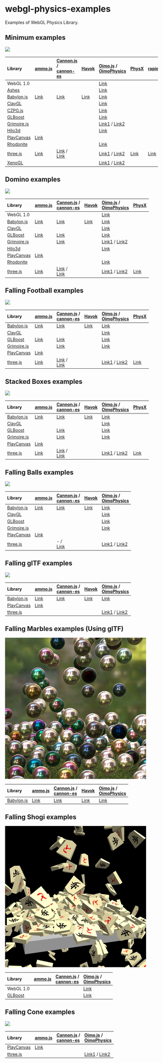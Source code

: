 # webgl-physics-examples
Examples of WebGL Physics Library. 


## Minimum examples

![](assets/screenshot/minimum.png)

|Library                                                      |[ammo.js](https://github.com/kripken/ammo.js/)                                          |[Cannon.js](https://github.com/schteppe/cannon.js) / <br>[cannon-es](https://github.com/pmndrs/cannon-es)                                                                           |[Havok](https://doc.babylonjs.com/features/featuresDeepDive/physics)                      |[Oimo.js](https://github.com/lo-th/Oimo.js/) / <br> [OimoPhysics](https://github.com/saharan/OimoPhysics)                                                                                 |[PhysX](https://github.com/fabmax/physx-js-webidl)                                        |[rapier](https://github.com/dimforge/rapier)                                              |
|:------------------------------------------------------------|:---------------------------------------------------------------------------------------|:-----------------------------------------------------------------------------------------------------------------------------------------------------------------------------------|:-----------------------------------------------------------------------------------------|:-----------------------------------------------------------------------------------------------------------------------------------------------------------------------------------------|:-----------------------------------------------------------------------------------------|:-----------------------------------------------------------------------------------------|
|WebGL 1.0                                                    |                                                                                        |                                                                                                                                                                                    |                                                                                          |[Link](https://cx20.github.io/webgl-physics-examples/examples/webgl1/oimo/minimum/)                                                                                                       |                                                                                          |                                                                                          |
|[Ashes](https://github.com/but0n/Ashes)                      |                                                                                        |                                                                                                                                                                                    |                                                                                          |[Link](https://cx20.github.io/webgl-physics-examples/examples/ashes/oimo/minimum/)                                                                                                        |                                                                                          |                                                                                          |
|[Babylon.js](https://github.com/BabylonJS/Babylon.js)        |[Link](https://cx20.github.io/webgl-physics-examples/examples/babylonjs/ammo/minimum/)  |[Link](https://cx20.github.io/webgl-physics-examples/examples/babylonjs/cannon/minimum/)                                                                                            |[Link](https://cx20.github.io/webgl-physics-examples/examples/babylonjs/havok/minimum/)   |[Link](https://cx20.github.io/webgl-physics-examples/examples/babylonjs/oimo/minimum/)                                                                                                    |                                                                                          |                                                                                          |
|[ClayGL](https://github.com/pissang/claygl)                  |                                                                                        |                                                                                                                                                                                    |                                                                                          |[Link](https://cx20.github.io/webgl-physics-examples/examples/claygl/oimo/minimum/)                                                                                                       |                                                                                          |                                                                                          |
|[CZPG.js](https://github.com/PrincessGod/CraZyPG)            |                                                                                        |                                                                                                                                                                                    |                                                                                          |[Link](https://cx20.github.io/webgl-physics-examples/examples/czpg/oimo/minimum/)                                                                                                         |                                                                                          |                                                                                          |
|[GLBoost](https://github.com/emadurandal/GLBoost)            |                                                                                        |                                                                                                                                                                                    |                                                                                          |[Link](https://cx20.github.io/webgl-physics-examples/examples/glboost/oimo/minimum/)                                                                                                      |                                                                                          |                                                                                          |
|[Grimoire.js](https://github.com/GrimoireGL/GrimoireJS)      |                                                                                        |                                                                                                                                                                                    |                                                                                          |[Link1](https://cx20.github.io/webgl-physics-examples/examples/grimoirejs/oimo/minimum/) / [Link2](https://cx20.github.io/webgl-physics-examples/examples/grimoirejs/oimophysics/minimum/)|                                                                                          |                                                                                          |
|[Hilo3d](https://github.com/hiloteam/Hilo3d)                 |                                                                                        |                                                                                                                                                                                    |                                                                                          |[Link](https://cx20.github.io/webgl-physics-examples/examples/hilo3d/oimo/minimum/)                                                                                                       |                                                                                          |                                                                                          |
|[PlayCanvas](https://github.com/playcanvas/engine)           |[Link](https://cx20.github.io/webgl-physics-examples/examples/playcanvas/ammo/minimum/) |                                                                                                                                                                                    |                                                                                          |                                                                                                                                                                                          |                                                                                          |                                                                                          |
|[Rhodonite](https://github.com/actnwit/RhodoniteTS)          |                                                                                        |                                                                                                                                                                                    |                                                                                          |[Link](https://cx20.github.io/webgl-physics-examples/examples/rhodonite/oimo/minimum/)                                                                                                    |                                                                                          |                                                                                          |
|[three.js](https://github.com/mrdoob/three.js/)              |[Link](https://cx20.github.io/webgl-physics-examples/examples/threejs/ammo/minimum/)    |[Link](https://cx20.github.io/webgl-physics-examples/examples/threejs/cannon/minimum/) / <br>[Link](https://cx20.github.io/webgl-physics-examples/examples/threejs/cannon-es/minimum/) |                                                                                       |[Link1](https://cx20.github.io/webgl-physics-examples/examples/threejs/oimo/minimum/) / [Link2](https://cx20.github.io/webgl-physics-examples/examples/threejs/oimophysics/minimum/)      |[Link](https://cx20.github.io/webgl-physics-examples/examples/threejs/physx/minimum/)     |[Link](https://cx20.github.io/webgl-physics-examples/examples/threejs/rapier/minimum/)    |
|[XenoGL](https://github.com/kotofurumiya/xenogl)             |                                                                                        |                                                                                                                                                                                    |                                                                                          |[Link1](https://cx20.github.io/webgl-physics-examples/examples/xenogl/oimo/minimum/) / [Link2](https://cx20.github.io/webgl-physics-examples/examples/xenogl/oimophysics/minimum/)        |                                                                                          |                                                                                          |

## Domino examples

![](assets/screenshot/domino.jpg)

|Library                                                      |[ammo.js](https://github.com/kripken/ammo.js/)                                          |[Cannon.js](https://github.com/schteppe/cannon.js) / <br>[cannon-es](https://github.com/pmndrs/cannon-es)                                                                           |[Havok](https://doc.babylonjs.com/features/featuresDeepDive/physics)                         |[Oimo.js](https://github.com/lo-th/Oimo.js/) / <br> [OimoPhysics](https://github.com/saharan/OimoPhysics)                                                                                |[PhysX](https://github.com/fabmax/physx-js-webidl)                                        |
|:------------------------------------------------------------|:---------------------------------------------------------------------------------------|:-----------------------------------------------------------------------------------------------------------------------------------------------------------------------------------|:--------------------------------------------------------------------------------------------|:----------------------------------------------------------------------------------------------------------------------------------------------------------------------------------------|:-----------------------------------------------------------------------------------------|
|WebGL 1.0                                                    |                                                                                        |                                                                                                                                                                                    |                                                                                             |[Link](https://cx20.github.io/webgl-physics-examples/examples/webgl1/oimo/domino/)                                                                                                       |                                                                                          |
|[Babylon.js](https://github.com/BabylonJS/Babylon.js)        |[Link](https://cx20.github.io/webgl-physics-examples/examples/babylonjs/ammo/domino/)   |[Link](https://cx20.github.io/webgl-physics-examples/examples/babylonjs/cannon/domino/)                                                                                             |[Link](https://cx20.github.io/webgl-physics-examples/examples/babylonjs/havok/domino/)       |[Link](https://cx20.github.io/webgl-physics-examples/examples/babylonjs/oimo/domino/)                                                                                                    |                                                                                          |
|[ClayGL](https://github.com/pissang/claygl)                  |                                                                                        |                                                                                                                                                                                    |                                                                                             |[Link](https://cx20.github.io/webgl-physics-examples/examples/claygl/oimo/domino/)                                                                                                       |                                                                                          |
|[GLBoost](https://github.com/emadurandal/GLBoost)            |[Link](https://cx20.github.io/webgl-physics-examples/examples/glboost/ammo/domino/)     |[Link](https://cx20.github.io/webgl-physics-examples/examples/glboost/cannon/domino/)                                                                                               |                                                                                             |[Link](https://cx20.github.io/webgl-physics-examples/examples/glboost/oimo/domino/)                                                                                                      |                                                                                          |
|[Grimoire.js](https://github.com/GrimoireGL/GrimoireJS)      |                                                                                        |[Link](https://cx20.github.io/webgl-physics-examples/examples/grimoirejs/cannon/domino/)                                                                                            |                                                                                             |[Link1](https://cx20.github.io/webgl-physics-examples/examples/grimoirejs/oimo/domino/) / [Link2](https://cx20.github.io/webgl-physics-examples/examples/grimoirejs/oimophysics/domino/) |                                                                                          |
|[Hilo3d](https://github.com/hiloteam/Hilo3d)                 |                                                                                        |                                                                                                                                                                                    |                                                                                             |[Link](https://cx20.github.io/webgl-physics-examples/examples/hilo3d/oimo/domino/)                                                                                                       |                                                                                          |
|[PlayCanvas](https://github.com/playcanvas/engine)           |[Link](https://cx20.github.io/webgl-physics-examples/examples/playcanvas/ammo/domino/)  |                                                                                                                                                                                    |                                                                                             |                                                                                                                                                                                         |                                                                                          |
|[Rhodonite](https://github.com/actnwit/RhodoniteTS)          |                                                                                        |                                                                                                                                                                                    |                                                                                             |[Link](https://cx20.github.io/webgl-physics-examples/examples/rhodonite/oimo/domino/)                                                                                                    |                                                                                          |
|[three.js](https://github.com/mrdoob/three.js/)              |[Link](https://cx20.github.io/webgl-physics-examples/examples/threejs/ammo/domino/)     |[Link](https://cx20.github.io/webgl-physics-examples/examples/threejs/cannon/domino/) / <br>[Link](https://cx20.github.io/webgl-physics-examples/examples/threejs/cannon-es/domino/) |                                                                                            |[Link1](https://cx20.github.io/webgl-physics-examples/examples/threejs/oimo/domino/) / [Link2](https://cx20.github.io/webgl-physics-examples/examples/threejs/oimophysics/domino/)       |[Link](https://cx20.github.io/webgl-physics-examples/examples/threejs/physx/domino/)      |

## Falling Football examples

![](assets/screenshot/football.jpg)

|Library                                                      |[ammo.js](https://github.com/kripken/ammo.js/)                                          |[Cannon.js](https://github.com/schteppe/cannon.js) / <br>[cannon-es](https://github.com/pmndrs/cannon-es)                                                                           |[Havok](https://doc.babylonjs.com/features/featuresDeepDive/physics)                           |[Oimo.js](https://github.com/lo-th/Oimo.js/) / <br> [OimoPhysics](https://github.com/saharan/OimoPhysics)                                                                             |[PhysX](https://github.com/fabmax/physx-js-webidl)                                            |
|:------------------------------------------------------------|:---------------------------------------------------------------------------------------|:-----------------------------------------------------------------------------------------------------------------------------------------------------------------------------------|:----------------------------------------------------------------------------------------------|:--------------------------------------------------------------------------------------------------------------------------------------------------------------------------------------|:---------------------------------------------------------------------------------------------|
|[Babylon.js](https://github.com/BabylonJS/Babylon.js)        |[Link](https://cx20.github.io/webgl-physics-examples/examples/babylonjs/ammo/football/) |[Link](https://cx20.github.io/webgl-physics-examples/examples/babylonjs/cannon/football/)                                                                                           |[Link](https://cx20.github.io/webgl-physics-examples/examples/babylonjs/havok/football/)       |[Link](https://cx20.github.io/webgl-physics-examples/examples/babylonjs/oimo/football/)                                                                                                |                                                                                              |
|[ClayGL](https://github.com/pissang/claygl)                  |                                                                                        |                                                                                                                                                                                    |                                                                                               |[Link](https://cx20.github.io/webgl-physics-examples/examples/claygl/oimo/football/)                                                                                                   |                                                                                              |
|[GLBoost](https://github.com/emadurandal/GLBoost)            |[Link](https://cx20.github.io/webgl-physics-examples/examples/glboost/ammo/football/)   |[Link](https://cx20.github.io/webgl-physics-examples/examples/glboost/cannon/football/)                                                                                             |                                                                                               |[Link](https://cx20.github.io/webgl-physics-examples/examples/glboost/oimo/football/)                                                                                                  |                                                                                              |
|[Grimoire.js](https://github.com/GrimoireGL/GrimoireJS)      |                                                                                        |[Link](https://cx20.github.io/webgl-physics-examples/examples/grimoirejs/cannon/football/)                                                                                          |                                                                                               |[Link](https://cx20.github.io/webgl-physics-examples/examples/grimoirejs/oimo/football/)                                                                                               |                                                                                              |
|[PlayCanvas](https://github.com/playcanvas/engine)           |[Link](https://cx20.github.io/webgl-physics-examples/examples/playcanvas/ammo/football/)|                                                                                                                                                                                    |                                                                                               |                                                                                                                                                                                       |                                                                                              |
|[three.js](https://github.com/mrdoob/three.js/)              |[Link](https://cx20.github.io/webgl-physics-examples/examples/threejs/ammo/football/)   |[Link](https://cx20.github.io/webgl-physics-examples/examples/threejs/cannon/football/) / <br>[Link](https://cx20.github.io/webgl-physics-examples/examples/threejs/cannon-es/football/)|                                                                                           |[Link1](https://cx20.github.io/webgl-physics-examples/examples/threejs/oimo/football/) / [Link2](https://cx20.github.io/webgl-physics-examples/examples/threejs/oimophysics/football/) |[Link](https://cx20.github.io/webgl-physics-examples/examples/threejs/physx/football/)        |

## Stacked Boxes examples

![](assets/screenshot/box.jpg)

|Library                                                      |[ammo.js](https://github.com/kripken/ammo.js/)                                          |[Cannon.js](https://github.com/schteppe/cannon.js) / <br>[cannon-es](https://github.com/pmndrs/cannon-es)                                                                           |[Havok](https://doc.babylonjs.com/features/featuresDeepDive/physics)                      |[Oimo.js](https://github.com/lo-th/Oimo.js/) / <br> [OimoPhysics](https://github.com/saharan/OimoPhysics)                                                                             |[PhysX](https://github.com/fabmax/physx-js-webidl)                                            |
|:------------------------------------------------------------|:---------------------------------------------------------------------------------------|:-----------------------------------------------------------------------------------------------------------------------------------------------------------------------------------|:-----------------------------------------------------------------------------------------|:-------------------------------------------------------------------------------------------------------------------------------------------------------------------------------------|:---------------------------------------------------------------------------------------------|
|[Babylon.js](https://github.com/BabylonJS/Babylon.js)        |[Link](https://cx20.github.io/webgl-physics-examples/examples/babylonjs/ammo/box/)      |[Link](https://cx20.github.io/webgl-physics-examples/examples/babylonjs/cannon/box/)                                                                                                |[Link](https://cx20.github.io/webgl-physics-examples/examples/babylonjs/havok/box/)       |[Link](https://cx20.github.io/webgl-physics-examples/examples/babylonjs/oimo/box/)                                                                                                    |                                                                                              |
|[ClayGL](https://github.com/pissang/claygl)                  |                                                                                        |                                                                                                                                                                                    |                                                                                          |[Link](https://cx20.github.io/webgl-physics-examples/examples/claygl/oimo/box/)                                                                                                       |                                                                                              |
|[GLBoost](https://github.com/emadurandal/GLBoost)            |                                                                                        |[Link](https://cx20.github.io/webgl-physics-examples/examples/glboost/cannon/box/)                                                                                                  |                                                                                          |[Link](https://cx20.github.io/webgl-physics-examples/examples/glboost/oimo/box/)                                                                                                      |                                                                                              |
|[Grimoire.js](https://github.com/GrimoireGL/GrimoireJS)      |                                                                                        |[Link](https://cx20.github.io/webgl-physics-examples/examples/grimoirejs/cannon/box/)                                                                                               |                                                                                          |[Link](https://cx20.github.io/webgl-physics-examples/examples/grimoirejs/oimo/box/)                                                                                                   |                                                                                              |
|[PlayCanvas](https://github.com/playcanvas/engine)           |[Link](https://cx20.github.io/webgl-physics-examples/examples/playcanvas/ammo/box/)     |                                                                                                                                                                                    |                                                                                          |                                                                                                                                                                                      |                                                                                              |
|[three.js](https://github.com/mrdoob/three.js/)              |[Link](https://cx20.github.io/webgl-physics-examples/examples/threejs/ammo/box/)        |[Link](https://cx20.github.io/webgl-physics-examples/examples/threejs/cannon/box/) / <br> [Link](https://cx20.github.io/webgl-physics-examples/examples/threejs/cannon-es/box/)     |                                                                                          |[Link1](https://cx20.github.io/webgl-physics-examples/examples/threejs/oimo/box/) / [Link2](https://cx20.github.io/webgl-physics-examples/examples/threejs/oimophysics/box/)          |[Link](https://cx20.github.io/webgl-physics-examples/examples/threejs/physx/box/)             |

## Falling Balls examples

![](assets/screenshot/balls.jpg)

|Library                                                      |[ammo.js](https://github.com/kripken/ammo.js/)                                          |[Cannon.js](https://github.com/schteppe/cannon.js) / <br> [cannon-es](https://github.com/pmndrs/cannon-es)                                                                          |[Havok](https://doc.babylonjs.com/features/featuresDeepDive/physics)                        |[Oimo.js](https://github.com/lo-th/Oimo.js/) / <br>                                      [OimoPhysics](https://github.com/saharan/OimoPhysics)                                        |
|:------------------------------------------------------------|:---------------------------------------------------------------------------------------|:-----------------------------------------------------------------------------------------------------------------------------------------------------------------------------------|:-------------------------------------------------------------------------------------------|:-------------------------------------------------------------------------------------------------------------------------------------------------------------------------------------|
|[Babylon.js](https://github.com/BabylonJS/Babylon.js)        |[Link](https://cx20.github.io/webgl-physics-examples/examples/babylonjs/ammo/balls/)    |[Link](https://cx20.github.io/webgl-physics-examples/examples/babylonjs/cannon/balls/)                                                                                              |[Link](https://cx20.github.io/webgl-physics-examples/examples/babylonjs/havok/balls/)       |[Link](https://cx20.github.io/webgl-physics-examples/examples/babylonjs/oimo/balls/)                                                                                                  |
|[ClayGL](https://github.com/pissang/claygl)                  |                                                                                        |                                                                                                                                                                                    |                                                                                            |[Link](https://cx20.github.io/webgl-physics-examples/examples/claygl/oimo/balls/)                                                                                                     |
|[GLBoost](https://github.com/emadurandal/GLBoost)            |                                                                                        |                                                                                                                                                                                    |                                                                                            |[Link](https://cx20.github.io/webgl-physics-examples/examples/glboost/oimo/balls/)                                                                                                    |
|[Grimoire.js](https://github.com/GrimoireGL/GrimoireJS)      |                                                                                        |                                                                                                                                                                                    |                                                                                            |[Link](https://cx20.github.io/webgl-physics-examples/examples/grimoirejs/oimo/balls/)                                                                                                 |
|[PlayCanvas](https://github.com/playcanvas/engine)           |[Link](https://cx20.github.io/webgl-physics-examples/examples/playcanvas/ammo/balls/)   |                                                                                                                                                                                    |                                                                                            |                                                                                                                                                                                      |
|[three.js](https://github.com/mrdoob/three.js/)              |                                                                                        | - / <br> [Link](https://cx20.github.io/webgl-physics-examples/examples/threejs/cannon-es/balls/)                                                                                   |                                                                                            |[Link1](https://cx20.github.io/webgl-physics-examples/examples/threejs/oimo/balls/) / [Link2](https://cx20.github.io/webgl-physics-examples/examples/threejs/oimophysics/balls/)      |


## Falling glTF examples

![](assets/screenshot/gltf.jpg)

|Library                                                      |[ammo.js](https://github.com/kripken/ammo.js/)                                          |[Cannon.js](https://github.com/schteppe/cannon.js) / <br> [cannon-es](https://github.com/pmndrs/cannon-es)                                                                          |[Havok](https://doc.babylonjs.com/features/featuresDeepDive/physics)                        |[Oimo.js](https://github.com/lo-th/Oimo.js/) / <br> [OimoPhysics](https://github.com/saharan/OimoPhysics)                                                                              |
|:------------------------------------------------------------|:---------------------------------------------------------------------------------------|:-----------------------------------------------------------------------------------------------------------------------------------------------------------------------------------|:-------------------------------------------------------------------------------------------|:--------------------------------------------------------------------------------------------------------------------------------------------------------------------------------------|
|[Babylon.js](https://github.com/BabylonJS/Babylon.js)        |[Link](https://cx20.github.io/webgl-physics-examples/examples/babylonjs/ammo/gltf/)     |[Link](https://cx20.github.io/webgl-physics-examples/examples/babylonjs/cannon/gltf/)                                                                                               |[Link](https://cx20.github.io/webgl-physics-examples/examples/babylonjs/havok/gltf/)        |[Link](https://cx20.github.io/webgl-physics-examples/examples/babylonjs/oimo/gltf/)                                                                                                    |
|[PlayCanvas](https://github.com/playcanvas/engine)           |[Link](https://cx20.github.io/webgl-physics-examples/examples/playcanvas/ammo/gltf/)    |                                                                                                                                                                                    |                                                                                            |                                                                                                                                                                                       |
|[three.js](https://github.com/mrdoob/three.js/)              |                                                                                        |                                                                                                                                                                                    |                                                                                            |[Link1](https://cx20.github.io/webgl-physics-examples/examples/threejs/oimo/gltf/) / [Link2](https://cx20.github.io/webgl-physics-examples/examples/threejs/oimophysics/gltf/)         |

## Falling Marbles examples (Using glTF)

![](assets/screenshot/marbles.jpg)

|Library                                                      |[ammo.js](https://github.com/kripken/ammo.js/)                                          |[Cannon.js](https://github.com/schteppe/cannon.js) / <br> [cannon-es](https://github.com/pmndrs/cannon-es)                                                                          |[Havok](https://doc.babylonjs.com/features/featuresDeepDive/physics)                          |[Oimo.js](https://github.com/lo-th/Oimo.js/)  / <br> [OimoPhysics](https://github.com/saharan/OimoPhysics)                                                                             |
|:------------------------------------------------------------|:---------------------------------------------------------------------------------------|:-----------------------------------------------------------------------------------------------------------------------------------------------------------------------------------|:---------------------------------------------------------------------------------------------|:--------------------------------------------------------------------------------------------------------------------------------------------------------------------------------------|
|[Babylon.js](https://github.com/BabylonJS/Babylon.js)        |[Link](https://cx20.github.io/webgl-physics-examples/examples/babylonjs/ammo/marbles/)  |[Link](https://cx20.github.io/webgl-physics-examples/examples/babylonjs/cannon/marbles/)                                                                                            |[Link](https://cx20.github.io/webgl-physics-examples/examples/babylonjs/havok/marbles/)       |[Link](https://cx20.github.io/webgl-physics-examples/examples/babylonjs/oimo/marbles/)                                                                                                 |

## Falling Shogi examples

![](assets/screenshot/shogi.jpg)

|Library                                                      |[ammo.js](https://github.com/kripken/ammo.js/)                                          |[Cannon.js](https://github.com/schteppe/cannon.js) / <br> [cannon-es](https://github.com/pmndrs/cannon-es)                                                                          |[Oimo.js](https://github.com/lo-th/Oimo.js/) / <br> [OimoPhysics](https://github.com/saharan/OimoPhysics)                                                                              |
|:------------------------------------------------------------|:---------------------------------------------------------------------------------------|:-----------------------------------------------------------------------------------------------------------------------------------------------------------------------------------|:--------------------------------------------------------------------------------------------------------------------------------------------------------------------------------------|
|WebGL 1.0                                                    |                                                                                        |                                                                                                                                                                                    |[Link](https://cx20.github.io/webgl-physics-examples/examples/webgl1/oimo/shogi/)                                                                                                     |
|[GLBoost](https://github.com/emadurandal/GLBoost)            |                                                                                        |                                                                                                                                                                                    |[Link](https://cx20.github.io/webgl-physics-examples/examples/glboost/oimo/shogi/)                                                                                                    |

## Falling Cone examples

![](assets/screenshot/cone.jpg)

|Library                                                      |[ammo.js](https://github.com/kripken/ammo.js/)                                          |[Cannon.js](https://github.com/schteppe/cannon.js) / <br> [cannon-es](https://github.com/pmndrs/cannon-es)                                                                          |[Oimo.js](https://github.com/lo-th/Oimo.js/) / <br> [OimoPhysics](https://github.com/saharan/OimoPhysics)                                                                             |
|:------------------------------------------------------------|:---------------------------------------------------------------------------------------|:-----------------------------------------------------------------------------------------------------------------------------------------------------------------------------------|:-------------------------------------------------------------------------------------------------------------------------------------------------------------------------------------|
|[PlayCanvas](https://github.com/playcanvas/engine)           |[Link](https://cx20.github.io/webgl-physics-examples/examples/playcanvas/ammo/cone/)    |                                                                                                                                                                                    |                                                                                                                                                                                      |
|[three.js](https://github.com/mrdoob/three.js/)              |                                                                                        |                                                                                                                                                                                    |[Link1](https://cx20.github.io/webgl-physics-examples/examples/threejs/oimo/cone/) / [Link2](https://cx20.github.io/webgl-physics-examples/examples/threejs/oimophysics/cone/)        |
